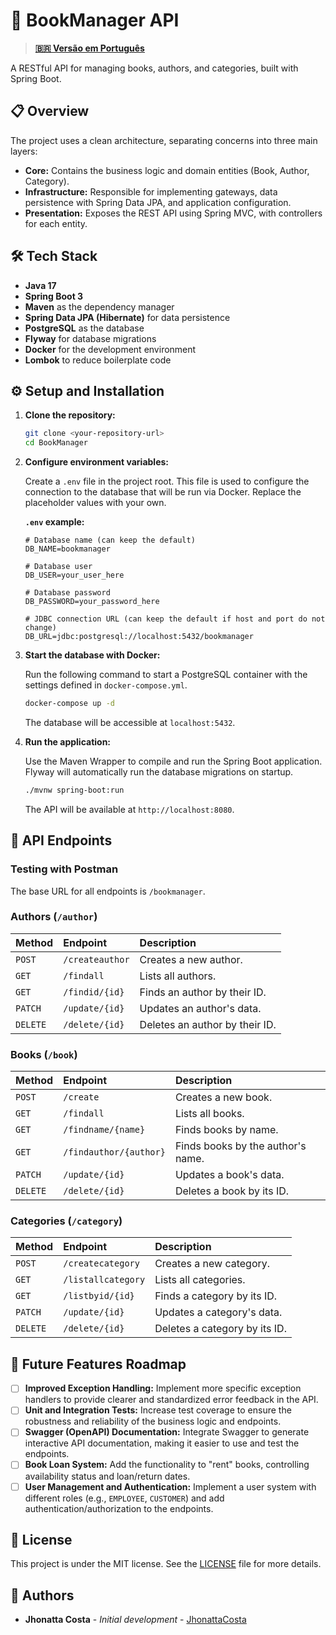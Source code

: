# 📖 BookManager API

> **[🇧🇷 Versão em Português](README-pt.md)**

A RESTful API for managing books, authors, and categories, built with Spring Boot.

## 📋 Overview

The project uses a clean architecture, separating concerns into three main layers:

-   **Core:** Contains the business logic and domain entities (Book, Author, Category).
-   **Infrastructure:** Responsible for implementing gateways, data persistence with Spring Data JPA, and application configuration.
-   **Presentation:** Exposes the REST API using Spring MVC, with controllers for each entity.

## 🛠️ Tech Stack

-   **Java 17**
-   **Spring Boot 3**
-   **Maven** as the dependency manager
-   **Spring Data JPA (Hibernate)** for data persistence
-   **PostgreSQL** as the database
-   **Flyway** for database migrations
-   **Docker** for the development environment
-   **Lombok** to reduce boilerplate code


## ⚙️ Setup and Installation

1.  **Clone the repository:**

    ```bash
    git clone <your-repository-url>
    cd BookManager
    ```

2.  **Configure environment variables:**

    Create a `.env` file in the project root. This file is used to configure the connection to the database that will be run via Docker. Replace the placeholder values with your own.

    **`.env` example:**
    ```env
    # Database name (can keep the default)
    DB_NAME=bookmanager

    # Database user
    DB_USER=your_user_here

    # Database password
    DB_PASSWORD=your_password_here

    # JDBC connection URL (can keep the default if host and port do not change)
    DB_URL=jdbc:postgresql://localhost:5432/bookmanager
    ```

3.  **Start the database with Docker:**

    Run the following command to start a PostgreSQL container with the settings defined in `docker-compose.yml`.

    ```bash
    docker-compose up -d
    ```

    The database will be accessible at `localhost:5432`.

4.  **Run the application:**

    Use the Maven Wrapper to compile and run the Spring Boot application. Flyway will automatically run the database migrations on startup.

    ```bash
    ./mvnw spring-boot:run
    ```

    The API will be available at `http://localhost:8080`.

## 🧪 API Endpoints

### Testing with Postman

The base URL for all endpoints is `/bookmanager`.



### Authors (`/author`)

| Method   | Endpoint                 | Description                             |
| :------- | :----------------------- | :-------------------------------------- |
| `POST`   | `/createauthor`          | Creates a new author.                   |
| `GET`    | `/findall`               | Lists all authors.                      |
| `GET`    | `/findid/{id}`           | Finds an author by their ID.            |
| `PATCH`  | `/update/{id}`           | Updates an author's data.               |
| `DELETE` | `/delete/{id}`           | Deletes an author by their ID.          |

### Books (`/book`)

| Method   | Endpoint                 | Description                             |
| :------- | :----------------------- | :-------------------------------------- |
| `POST`   | `/create`                | Creates a new book.                     |
| `GET`    | `/findall`               | Lists all books.                        |
| `GET`    | `/findname/{name}`       | Finds books by name.                    |
| `GET`    | `/findauthor/{author}`   | Finds books by the author's name.       |
| `PATCH`  | `/update/{id}`           | Updates a book's data.                  |
| `DELETE` | `/delete/{id}`           | Deletes a book by its ID.               |

### Categories (`/category`)

| Method   | Endpoint                 | Description                             |
| :------- | :----------------------- | :-------------------------------------- |
| `POST`   | `/createcategory`        | Creates a new category.                 |
| `GET`    | `/listallcategory`       | Lists all categories.                   |
| `GET`    | `/listbyid/{id}`         | Finds a category by its ID.             |
| `PATCH`  | `/update/{id}`           | Updates a category's data.              |
| `DELETE` | `/delete/{id}`           | Deletes a category by its ID.           |

## 🔮 Future Features Roadmap

- [ ] **Improved Exception Handling:** Implement more specific exception handlers to provide clearer and standardized error feedback in the API.
- [ ] **Unit and Integration Tests:** Increase test coverage to ensure the robustness and reliability of the business logic and endpoints.
- [ ] **Swagger (OpenAPI) Documentation:** Integrate Swagger to generate interactive API documentation, making it easier to use and test the endpoints.
- [ ] **Book Loan System:** Add the functionality to "rent" books, controlling availability status and loan/return dates.
- [ ] **User Management and Authentication:** Implement a user system with different roles (e.g., `EMPLOYEE`, `CUSTOMER`) and add authentication/authorization to the endpoints.

## 📝 License

This project is under the MIT license. See the [LICENSE](LICENSE) file for more details.

## 👥 Authors

- **Jhonatta Costa** - *Initial development* - [JhonattaCosta](https://github.com/JhonattaCosta)
